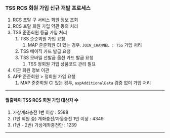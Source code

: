 
### TSS RCS 회원 가입 신규 개발 프로세스

1. RCS 포탈 구 서비스 회원 정보 조회
2. RCS 포탈 회원 가입 약관 동의 처리
3. TSS 준준회원 등급 가입 처리
	1. TSS 준준회원 가입 요청
		1. MAP 준준회원 CI 있는 경우. `JOIN_CHANNEL : TSS` 가입 처리
	2. TSS 베이직 카드 발급 요청
	3. TSS 모바일 선발급 옵션 카드 발급 요청
		1. TSS 정회원 가입 상품코드 관리 필요
4. 이관 회원 정보 이관
5. APP 준준회원 > 정회원 가입 요청
	1. MAP 준준회원 CI 있는 경우, `aspAdditionalData` 검증 없이 가입 처리

----

#### 월출페이 TSS RCS 회원 가입 대상자 수

1. 가상계좌충전 1번 이상 : 5588
2. (1번 회원 중) 계좌충전/자동충전 1번 이상 : 4349
3. (1번 - 2번) 가상계좌충전만 : 1239

---

